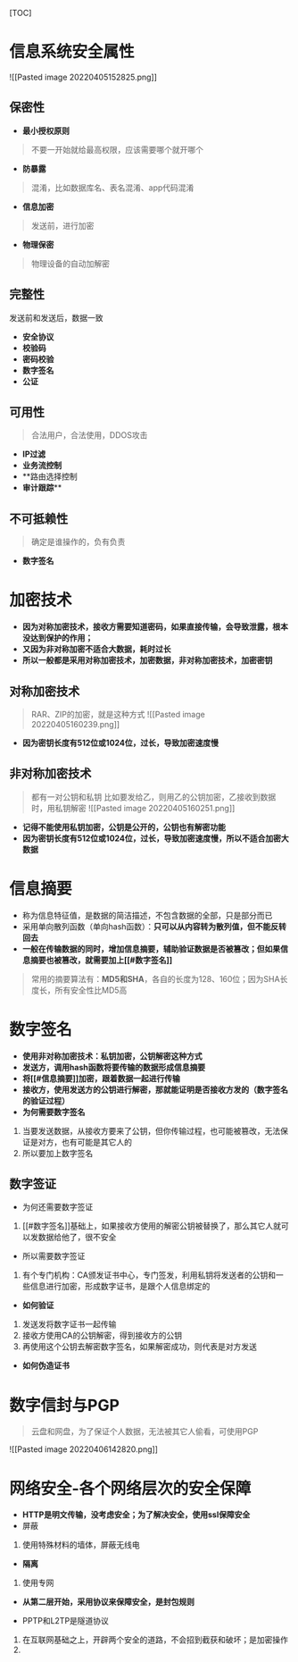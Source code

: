 [TOC]

# 信息系统安全属性
![[Pasted image 20220405152825.png]]

## 保密性
* **最小授权原则**
> 不要一开始就给最高权限，应该需要哪个就开哪个

* **防暴露**
> 混淆，比如数据库名、表名混淆、app代码混淆

* **信息加密**
> 发送前，进行加密

* **物理保密**
> 物理设备的自动加解密

## 完整性
发送前和发送后，数据一致
* **安全协议**
* **校验码**
* **密码校验**
* **数字签名**
* **公证**

## 可用性
> 合法用户，合法使用，DDOS攻击

* **IP过滤**
* **业务流控制**
* **路由选择控制
* **审计跟踪****

## 不可抵赖性
> 确定是谁操作的，负有负责
* **数字签名**

# 加密技术
* **因为对称加密技术，接收方需要知道密码，如果直接传输，会导致泄露，根本没达到保护的作用；**
* **又因为非对称加密不适合大数据，耗时过长**
* **所以一般都是采用对称加密技术，加密数据，非对称加密技术，加密密钥**
## 对称加密技术
> RAR、ZIP的加密，就是这种方式
![[Pasted image 20220405160239.png]]
* **因为密钥长度有512位或1024位，过长，导致加密速度慢**

## 非对称加密技术
> 都有一对公钥和私钥
> 比如要发给乙，则用乙的公钥加密，乙接收到数据时，用私钥解密
![[Pasted image 20220405160251.png]]
* **记得不能使用私钥加密，公钥是公开的，公钥也有解密功能**
* **因为密钥长度有512位或1024位，过长，导致加密速度慢，所以不适合加密大数据**

# 信息摘要
* 称为信息特征值，是数据的简洁描述，不包含数据的全部，只是部分而已
* 采用单向散列函数（单向hash函数）：**只可以从内容转为散列值，但不能反转回去**
* **一般在传输数据的同时，增加信息摘要，辅助验证数据是否被篡改；但如果信息摘要也被篡改，就需要加上[[#数字签名]]**

> 常用的摘要算法有：**MD5和SHA**，各自的长度为128、160位；因为SHA长度长，所有安全性比MD5高

# 数字签名
* **使用非对称加密技术：私钥加密，公钥解密这种方式**
* **发送方，调用hash函数将要传输的数据形成信息摘要**
* **将[[#信息摘要]]加密，跟着数据一起进行传输**
* **接收方，使用发送方的公钥进行解密，那就能证明是否接收方发的（数字签名的验证过程）**
* **为何需要数字签名**
1. 当要发送数据，从接收方要来了公钥，但你传输过程，也可能被篡改，无法保证是对方，也有可能是其它人的
2. 所以要加上数字签名

## 数字签证
* 为何还需要数字签证
1. [[#数字签名]]基础上，如果接收方使用的解密公钥被替换了，那么其它人就可以发数据给他了，很不安全

* 所以需要数字签证
1. 有个专门机构：CA颁发证书中心，专门签发，利用私钥将发送者的公钥和一些信息进行加密，形成数字证书，是跟个人信息绑定的

* **如何验证**
1. 发送发将数字证书一起传输
2. 接收方使用CA的公钥解密，得到接收方的公钥
3. 再使用这个公钥去解密数字签名，如果解密成功，则代表是对方发送

* **如何伪造证书**
                                                   

# 数字信封与PGP
> 云盘和网盘，为了保证个人数据，无法被其它人偷看，可使用PGP

![[Pasted image 20220406142820.png]]

# 网络安全-各个网络层次的安全保障
* **HTTP是明文传输，没考虑安全；为了解决安全，使用ssl保障安全**
* 屏蔽
1. 使用特殊材料的墙体，屏蔽无线电
* **隔离**
1. 使用专网

* **从第二层开始，采用协议来保障安全，是封包规则**

* PPTP和L2TP是隧道协议
1. 在互联网基础之上，开辟两个安全的道路，不会招到截获和破坏；是加密操作
2. 